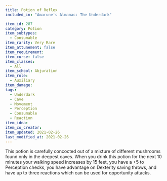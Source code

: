 ```yaml
---
title: Potion of Reflex
included_in: "Amarune's Almanac: The Underdark"

item_id: 287
category: Potion
item_subtypes: 
  - Consumable
item_rarity: Very Rare
item_attunement: false
item_requirement: 
item_curse: false
item_classes: 
  - All
item_school: Abjuration
item_role: 
  - Auxiliary
item_damage: 
tags:
  - Underdark
  - Cave
  - Movement
  - Perception
  - Consumable
  - Reaction
item_idea: 
item_co_creator: 
item_updated: 2021-02-26
last_modified_at: 2021-02-26
---
```


This potion is carefully concocted out of a mixture of different mushrooms found only in the deepest caves. When you drink this potion for the next 10 minutes your walking speed increases by 15 feet, you have a +5 to Perception checks, you have advantage on Dexterity saving throws, and have up to three reactions which can be used for opportunity attacks.
